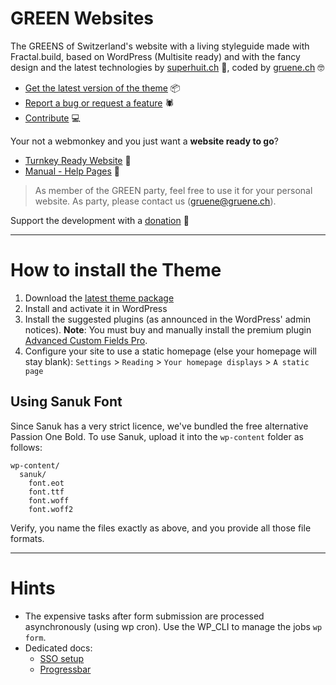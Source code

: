 # GREEN Websites

The GREENS of Switzerland's website with a living styleguide made with Fractal.build, based on WordPress 
(Multisite ready) and with the fancy design and the latest technologies by 
[superhuit.ch](https://superhuit.ch) 🚀, coded by [gruene.ch](https://gruene.ch) 🤓

* [Get the latest version of the theme](https://grueneschweiz.github.io/2018.gruene.ch/theme/les-verts.zip) 📦
* [Report a bug or request a feature](https://github.com/grueneschweiz/2018.gruene.ch/issues/new) 🕷
* [Contribute](CONTRIBUTING.md) 💻

Your not a webmonkey and you just want a **website ready to go**?
* [Turnkey Ready Website](https://extern18.gruene.ch/musterperson/angebot) 🤩
* [Manual - Help Pages](https://docs.gruene.ch) 🚨

> As member of the GREEN party, feel free to use it for your personal website. As party, please contact us 
([gruene@gruene.ch](mailto:gruene@gruene.ch)).

Support the development with a [donation](https://gruene.ch/spenden) 💚

---

# How to install the Theme

1. Download the [latest theme package](https://grueneschweiz.github.io/2018.gruene.ch/theme/les-verts.zip)
1. Install and activate it in WordPress
1. Install the suggested plugins (as announced in the WordPress' admin notices). **Note**: You must buy and manually 
install the premium plugin [Advanced Custom Fields Pro](https://www.advancedcustomfields.com/pro/).
1. Configure your site to use a static homepage (else your homepage will stay blank): `Settings` > `Reading` > 
`Your homepage displays` > `A static page`

## Using Sanuk Font
Since Sanuk has a very strict licence, we've bundled the free alternative Passion One Bold. 
To use Sanuk, upload it into the `wp-content` folder as follows:
```
wp-content/
  sanuk/
    font.eot
    font.ttf
    font.woff
    font.woff2
```
Verify, you name the files exactly as above, and you provide all those file formats.

---

# Hints

* The expensive tasks after form submission are processed asynchronously (using wp cron). Use the WP_CLI to manage the
  jobs `wp form`.
* Dedicated docs:
  * [SSO setup](docs/sso.md)
  * [Progressbar](docs/progressbar.md)
